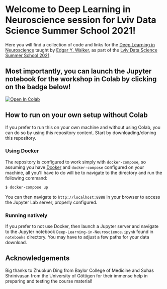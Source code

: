 # Welcome to Deep Learning in Neuroscience session for Lviv Data Science Summer School 2021!
Here you will find a collection of code and links for the [Deep Learning in Neuroscience](https://apps.ucu.edu.ua/en/summerschool-ds/course-list/deep-learning-in-neuroscience/) taught by [Edgar Y. Walker](https://edgarwalker.com), as part of the [Lviv Data Science Summer School 2021](https://apps.ucu.edu.ua/en/summerschool-ds/).


## Most importantly, you can launch the Jupyter notebook for the workshop in Colab by clicking on the badge below!
[![Open In Colab](https://colab.research.google.com/assets/colab-badge.svg)](https://colab.research.google.com/github/eywalker/LVIV-2021/blob/main/notebooks/DeepLearing%20in%20Neuroscience.ipynb)

## How to run on your own setup without Colab
If you prefer to run this on your own machine and without using Colab, you can do so by using this repository content.
Start by downloading/cloning this repository. 

### Using Docker
The repository is configured to work simply with `docker-compose`, so assuming you have [Dcoker](https://www.docker.com/) and `docker-compose` configured on your machine, all you'll have to do will be to navigate to the directory and run the following command:

```bash
$ docker-compose up
```

You can then navigate to `http://localhost:8888` in your browser to access the Jupyter Lab server, properly configured.

### Running natively
If you prefer to not use Docker, then launch a Jupyter server and navigate to the Jupyter notebook `Deep-Learning-in-Neuroscience.ipynb` found in `notebooks` directory. You may have to adjust a few paths for your data download.

## Acknowledgements
Big thanks to Zhuokun Ding from Baylor College of Medicine and Suhas Shrinivasan from the University of Göttigen for their immense help in preparing and testing the course material!

